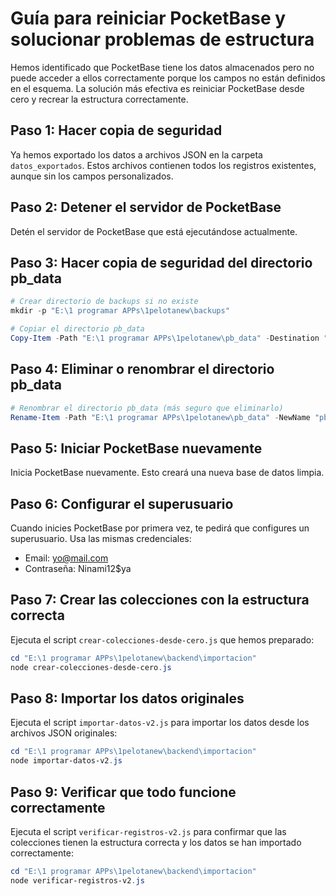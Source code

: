 # Guía para reiniciar PocketBase y solucionar problemas de estructura

Hemos identificado que PocketBase tiene los datos almacenados pero no puede acceder a ellos correctamente porque los campos no están definidos en el esquema. La solución más efectiva es reiniciar PocketBase desde cero y recrear la estructura correctamente.

## Paso 1: Hacer copia de seguridad

Ya hemos exportado los datos a archivos JSON en la carpeta `datos_exportados`. Estos archivos contienen todos los registros existentes, aunque sin los campos personalizados.

## Paso 2: Detener el servidor de PocketBase

Detén el servidor de PocketBase que está ejecutándose actualmente.

## Paso 3: Hacer copia de seguridad del directorio pb_data

```powershell
# Crear directorio de backups si no existe
mkdir -p "E:\1 programar APPs\1pelotanew\backups"

# Copiar el directorio pb_data
Copy-Item -Path "E:\1 programar APPs\1pelotanew\pb_data" -Destination "E:\1 programar APPs\1pelotanew\backups\pb_data_backup_$(Get-Date -Format 'yyyyMMdd_HHmmss')" -Recurse
```

## Paso 4: Eliminar o renombrar el directorio pb_data

```powershell
# Renombrar el directorio pb_data (más seguro que eliminarlo)
Rename-Item -Path "E:\1 programar APPs\1pelotanew\pb_data" -NewName "pb_data_old_$(Get-Date -Format 'yyyyMMdd_HHmmss')"
```

## Paso 5: Iniciar PocketBase nuevamente

Inicia PocketBase nuevamente. Esto creará una nueva base de datos limpia.

## Paso 6: Configurar el superusuario

Cuando inicies PocketBase por primera vez, te pedirá que configures un superusuario. Usa las mismas credenciales:
- Email: yo@mail.com
- Contraseña: Ninami12$ya

## Paso 7: Crear las colecciones con la estructura correcta

Ejecuta el script `crear-colecciones-desde-cero.js` que hemos preparado:

```powershell
cd "E:\1 programar APPs\1pelotanew\backend\importacion"
node crear-colecciones-desde-cero.js
```

## Paso 8: Importar los datos originales

Ejecuta el script `importar-datos-v2.js` para importar los datos desde los archivos JSON originales:

```powershell
cd "E:\1 programar APPs\1pelotanew\backend\importacion"
node importar-datos-v2.js
```

## Paso 9: Verificar que todo funcione correctamente

Ejecuta el script `verificar-registros-v2.js` para confirmar que las colecciones tienen la estructura correcta y los datos se han importado correctamente:

```powershell
cd "E:\1 programar APPs\1pelotanew\backend\importacion"
node verificar-registros-v2.js
```
